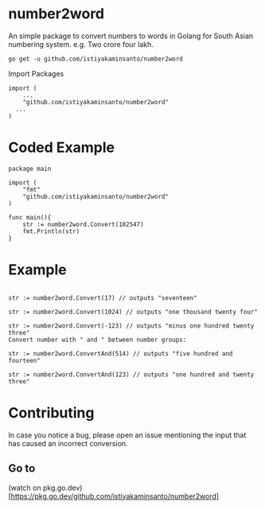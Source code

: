 # number2word

An simple package to convert numbers to words in Golang for South Asian numbering system. e.g. Two crore four lakh.

```
go get -u github.com/istiyakaminsanto/number2word
```
Import Packages 

```
import (
	...
	"github.com/istiyakaminsanto/number2word"
  ...
)
```

# Coded Example 

```
package main

import (
	"fmt"
	"github.com/istiyakaminsanto/number2word"
)

func main(){
	str := number2word.Convert(102547)
	fmt.Println(str)
}
```

# Example

```golang

str := number2word.Convert(17) // outputs "seventeen"

str := number2word.Convert(1024) // outputs "one thousand twenty four"

str := number2word.Convert(-123) // outputs "minus one hundred twenty three"
Convert number with " and " between number groups:

str := number2word.ConvertAnd(514) // outputs "five hundred and fourteen"

str := number2word.ConvertAnd(123) // outputs "one hundred and twenty three"
```

# Contributing

In case you notice a bug, please open an issue mentioning the input that has caused an incorrect conversion.

## Go to 
(watch on pkg.go.dev)[https://pkg.go.dev/github.com/istiyakaminsanto/number2word]

